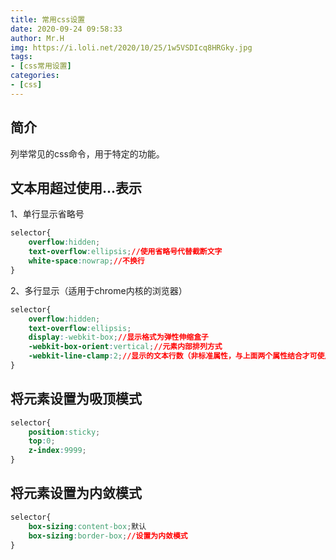 ```yaml
---
title: 常用css设置
date: 2020-09-24 09:58:33
author: Mr.H
img: https://i.loli.net/2020/10/25/1w5VSDIcq8HRGky.jpg
tags:
- [css常用设置]
categories:
- [css]
---
```


## 简介
列举常见的css命令，用于特定的功能。
<!-- more -->

## 文本用超过使用...表示

1、单行显示省略号
```css
selector{
    overflow:hidden;
    text-overflow:ellipsis;//使用省略号代替截断文字
    white-space:nowrap;//不换行
}
```

2、多行显示（适用于chrome内核的浏览器）
```css
selector{
    overflow:hidden;
    text-overflow:ellipsis;
    display:-webkit-box;//显示格式为弹性伸缩盒子
    -webkit-box-orient:vertical;//元素内部排列方式
    -webkit-line-clamp:2;//显示的文本行数（非标准属性，与上面两个属性结合才可使用）
}
```

## 将元素设置为吸顶模式
```css
selector{
    position:sticky;
    top:0;
    z-index:9999;
}
```

## 将元素设置为内敛模式
```css
selector{
    box-sizing:content-box;默认
    box-sizing:border-box;//设置为内敛模式
}
```